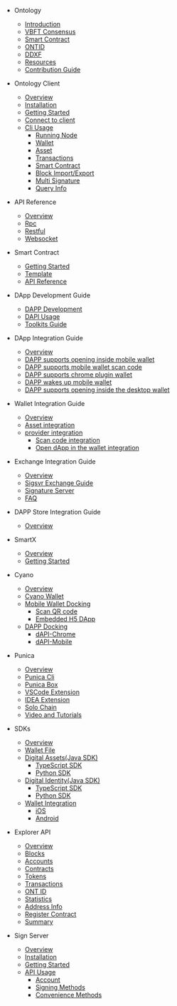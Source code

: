 - Ontology
  - [Introduction](docs-en/DeveloperGuide/introduction.md)
  - [VBFT Consensus](docs-en/DeveloperGuide/02-VBFT-introduction.md)
  - [Smart Contract](docs-en/DeveloperGuide/smartcontract/00-introduction-sc.md)
  - [ONTID](docs-en/DeveloperGuide/04-ontid.md)
  - [DDXF](docs-en/DeveloperGuide/05-ddxf.md)
  - [Resources](docs-en/DeveloperGuide/06-white-papers.md)
  - [Contribution Guide](docs-en/DeveloperGuide/07-contributions-guide.md)

- Ontology Client
  - [Overview](docs-en/OntologyCli/00-overview.md)
  - [Installation](docs-en/OntologyCli/01-installation.md)
  - [Getting Started](docs-en/OntologyCli/getting-started.md)
  - [Connect to client](docs-en/OntologyCli/03-connect-to-client.md)
  - [Cli Usage](docs-en/OntologyCli/11-cli-usage.md)
      - [Running Node](docs-en/OntologyCli/02-running-node.md)
      - [Wallet](docs-en/OntologyCli/04-wallet-management.md)
      - [Asset](docs-en/OntologyCli/05-asset-management.md)
      - [Transactions](docs-en/OntologyCli/06-transactions.md)
      - [Smart Contract](docs-en/OntologyCli/07-smart-contracts.md)
      - [Block Import/Export](docs-en/OntologyCli/08-block-data.md)
      - [Multi Signature](docs-en/OntologyCli/09-multisig.md)
      - [Query Info](docs-en/OntologyCli/10-query-info.md)

- API Reference
  - [Overview](docs-en/API/00-overview.md)
  - [Rpc](docs-en/API/01-rpc_api.md)
  - [Restful](docs-en/API/02-restful_api.md)
  - [Websocket](docs-en/API/03-websocket_api.md)

- Smart Contract
  - [Getting Started](docs-en/smartcontract/01-started.md)
  - [Template](docs-en/smartcontract/02-template.md)
  - [API Reference](docs-en/smartcontract/03-sc-api.md)

- DApp Development Guide
  - [DAPP Development](docs-en/QuickGuide/00-dapp_development.md)
  - [DAPI Usage](docs-en/QuickGuide/06-dapi-useage.md)
  - [Toolkits Guide](docs-en/DeveloperGuide/tools.md)

- DApp Integration Guide
  - [Overview](docs-en/dApp-Integration/00-dapp_integration.md)
  - [DAPP supports opening inside mobile wallet](docs-en/dApp-Integration/01-DAppDocking-Wallet-Opens-DApp.md)
  - [DAPP supports mobile wallet scan code](docs-en/dApp-Integration/02-DAppDocking-QRcode.md)
  - [DAPP supports chrome plugin wallet](docs-en/dApp-Integration/03-DAppDocking-use-chrome-extension-wallet.md)
  - [DAPP wakes up mobile wallet](docs-en/dApp-Integration/06-DAppDocking-Wake-up.md)
  - [DAPP supports opening inside the desktop wallet](docs-en/dApp-Integration/07-DAppDocking-use-desktop-wallet.md)


- Wallet Integration Guide
  - [Overview](docs-en/Wallet-Integration/00-wallet_integration.md)
  - [Asset integration](docs-en/Wallet-Integration/01-WalletDocking-asset-docking.md)
  - [provider  integration](docs-en/Wallet-Integration/02-WalletDocking-provider-sdk-docking.md)
      - [Scan code integration](docs-en/Wallet-Integration/03-WalletDocking-scan-qrcode.md)
      - [Open dApp in the wallet integration](docs-en/Wallet-Integration/04-WalletDocking-wallet-open-DApp.md)

- Exchange Integration Guide
  - [Overview](docs-en/exchange-API/Ontology+Exchange+Docking+Document.md)
  - [Sigsvr Exchange Guide](docs-en/exchange-API/Sigsvr_Exchange_Guide.md)
  - [Signature Server](docs-en/exchange-API/Ontology+Signature+Server+Tutorials.md)
  - [FAQ](docs-en/exchange-API/ONT+Exchange+Docking+FAQ.md)
  
- DAPP Store Integration Guide
  - [Overview](docs-en/dapps/overview.md)

- SmartX
  - [Overview](docs-en/SmartX/00-overview.md)
  - [Getting Started](docs-en/SmartX/01-getting-started.md)

- Cyano
  - [Overview](docs-en/Cyano/00-overview.md)
  - [Cyano Wallet](docs-en/Cyano/02-getting-started.md)
  - [Mobile Wallet Docking](docs-en/Cyano/Cyano-provider/00-overview.md)
      - [Scan QR code](docs-en/Cyano/Cyano-provider/02-scan-qrcode.md)
      - [Embedded H5 DApp](docs-en/Cyano/Cyano-provider/03-embedded-h5.md)
  - [DAPP Docking](docs-en/Cyano/dApi/00-overview.md)
      - [dAPI-Chrome](docs-en/Cyano/dApi/02-getting-started.md)
      - [dAPI-Mobile](docs-en/Cyano/dApi-mobile/02-getting-started.md)

- Punica
  - [Overview](docs-en/Punica/punica.md)
  - [Punica Cli](docs-en/Punica/punica-cli.md)
  - [Punica Box](docs-en/Punica/punica-box.md)
  - [VSCode Extension](docs-en/Punica/sc-extension.md)
  - [IDEA Extension](docs-en/Punica/sc-idea-extension.md)
  - [Solo Chain](docs-en/Punica/solo-chain.md)
  - [Video and Tutorials](docs-en/Punica/tutorials.md)

- SDKs
  - [Overview](docs-en/SDKs/00-overview.md)
  - [Wallet File](docs-en/SDKs/01-wallet-file-specification.md)
  - [Digital Assets(Java SDK)](docs-en/SDKs/java-sdk.md)
      - [TypeScript SDK](docs-en/SDKs/ts-sdk.md)
      - [Python SDK](docs-en/SDKs/python-sdk.md)
  - [Digital Identity(Java SDK)](docs-en/SDKs/java-sdk-ontid.md)
      - [TypeScript SDK](docs-en/SDKs/ts-sdk-ontid.md)
      - [Python SDK](docs-en/SDKs/python-sdk-ontid.md)
  - [Wallet Integration](docs-en/SDKs/02-wallet-intergration.md)
      - [iOS](docs-en/SDKs/ontology_wallet_dev_ts_sdk_en.md)
      - [Android](docs-en/SDKs/ontology_wallet_dev_android_en.md)

- Explorer API
  - [Overview](docs-en/explorer/overview.md)
  - [Blocks](docs-en/explorer/blocks.md)
  - [Accounts](docs-en/explorer/accounts.md)
  - [Contracts](docs-en/explorer/contracts.md)
  - [Tokens](docs-en/explorer/tokens.md)
  - [Transactions](docs-en/explorer/transactions.md)
  - [ONT ID](docs-en/explorer/ontid.md)
  - [Statistics](docs-en/explorer/statistics.md)
  - [Address Info](docs-en/explorer/addressInfo.md)
  - [Register Contract](docs-en/explorer/registerContract.md)
  - [Summary](docs-en/explorer/summary.md)

- Sign Server
  - [Overview](docs-en/SignServer/00-overview.md)
  - [Installation](docs-en/SignServer/01-installation.md)
  - [Getting Started](docs-en/SignServer/02-getting-started.md)
  - [API Usage](docs-en/SignServer/03-api-usage.md)
      - [Account](docs-en/SignServer/04-api-account-methods.md)
      - [Signing Methods](docs-en/SignServer/05-api-signing-methods.md)
      - [Convenience Methods](docs-en/SignServer/06-api-signing-convinience-methods.md)
